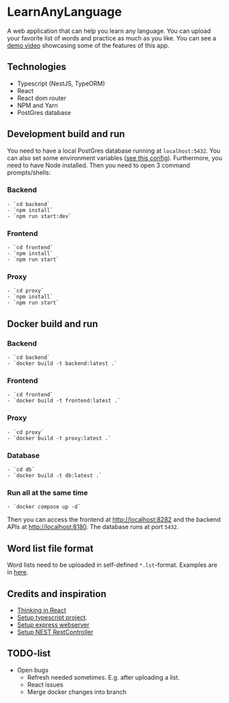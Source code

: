 # LearnAnyLanguage
A web application that can help you learn any language. You can upload your favorite list of words and practice as much as you like.
You can see a [demo video](https://youtu.be/sEcO9Zoa6vo) showcasing some of the features of this app.


## Technologies
- Typescript (NestJS, TypeORM)
- React 
- React dom router
- NPM and Yarn
- PostGres database

## Development build and run
You need to have a local PostGres database running at `localhost:5432`. You can also set some environment variables ([see this config](backend/src/orm.config.ts)). Furthermore, you need to have Node installed. Then you need to open 3 command prompts/shells:

### Backend
    - `cd backend`
    - `npm install`
    - `npm run start:dev`

### Frontend
    - `cd frontend`
    - `npm install`
    - `npm run start`

### Proxy
    - `cd proxy`
    - `npm install`
    - `npm run start`

## Docker build and run

### Backend
    - `cd backend`
    - `docker build -t backend:latest .`


### Frontend
    - `cd frontend`
    - `docker build -t frontend:latest .`

### Proxy
    - `cd proxy`
    - `docker build -t proxy:latest .`

### Database 
    - `cd db`
    - `docker build -t db:latest .`

### Run all at the same time
    - `docker compose up -d`

Then you can access the frontend at [http://localhost:8282](http://localhost:8282) and the backend APIs at [http://localhost:8180](http://localhost:8180). The database runs at port `5432`.

## Word list file format
Word lists need to be uploaded in self-defined `*.lst`-format. Examples are in [here](backend/example-lists/).


## Credits and inspiration
- [Thinking in React](https://reactjs.org/docs/thinking-in-react.html)
- [Setup typescript project](https://khalilstemmler.com/blogs/typescript/node-starter-project/).
- [Setup express webserver](https://www.digitalocean.com/community/tutorials/setting-up-a-node-project-with-typescript)
- [Setup NEST RestController](https://github.com/nestjsx/crud/wiki/Controllers#getting-started)


## TODO-list
- Open bugs 
    * Refresh needed sometimes. E.g. after uploading a list.
    * React issues
    * Merge docker changes into branch






